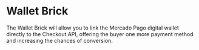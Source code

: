 # Wallet Brick

The Wallet Brick will allow you to link the Mercado Pago digital wallet directly to the Checkout API, offering the buyer one more payment method and increasing the chances of conversion.